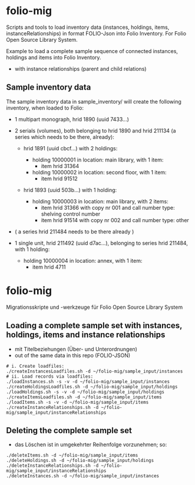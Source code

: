 # folio-mig
Scripts and tools to load inventory data (instances, holdings, items, instanceRelationships) in format FOLIO-Json into Folio Inventory. For Folio Open Source Library System.

Example to load a complete sample sequence of connected instances, holdings and items into Folio Inventory.
- with instance relationships (parent and child relations)

## Sample inventory data
The sample inventory data in sample_inventory/ will create the following inventory, when loaded to Folio:

- 1 multipart monograph, hrid 1890 (uuid 7433...)

- 2 serials (volumes), both belonging to hrid 1890 and hrid 211134 (a series which needs to be there, already):
  - hrid 1891 (uuid cbcf...) with 2 holdings:
    - holding 10000001 in location: main library, with 1 item:
      - item hrid 31364
    - holding 10000002 in location: second floor, with 1 item:
      - item hrid 91512

  - hrid 1893 (uuid 503b...) with 1 holding:
    - holding 10000003 in location: main library, with 2 items:
      - item hrid 31366 with copy nr 001 and call number type: shelving control number
      - item hrid 91514 with copy nr 002 and call number type: other

- ( a series hrid 211484 needs to be there already ) 
- 1 single unit, hrid 211492 (uuid d7ac...), belonging to series hrid 211484, with 1 holding:
  - holding 10000004 in location: annex, with 1 item:
    - item hrid 4711
    
# folio-mig
Migrationsskripte und -werkzeuge für Folio Open Source Library System

## Loading a complete sample set with instances, holdings, items and instance relationships
- mit Titelbeziehungen (Über- und Unterordnungen)
- out of the same data in this repo (FOLIO-JSON)

```
# i. Create loadfiles:
./createInstancesLoadfiles.sh -d ~/folio-mig/sample_input/instances
# ii. Load records via loadfiles:
./loadInstances.sh -s -v -d ~/folio-mig/sample_input/instances
./createHoldingsLoadfiles.sh -d ~/folio-mig/sample_input/holdings
./loadHoldings.sh -s -v -d ~/folio-mig/sample_input/holdings
./createItemsLoadfiles.sh -d ~/folio-mig/sample_input/items
./loadItems.sh -s -v -d ~/folio-mig/sample_input/items
./createInstanceRelationships.sh -d ~/folio-mig/sample_input/instanceRelationships
```

## Deleting the complete sample set
- das Löschen ist in umgekehrter Reihenfolge vorzunehmen; so:

```
./deleteItems.sh -d ~/folio-mig/sample_input/items
./deleteHoldings.sh -d ~/folio-mig/sample_input/holdings
./deleteInstanceRelationships.sh -d ~/folio-mig/sample_input/instanceRelationships
./deleteInstances.sh -d ~/folio-mig/sample_input/instances
```
 

